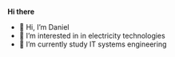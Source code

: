**Hi there**

- 👋 Hi, I’m Daniel
- 👀 I’m interested in in electricity technologies
- 🌱 I’m currently study IT systems engineering

<!---
danielbalcerzak/danielbalcerzak is a ✨ special ✨ repository because its `README.md` (this file) appears on your GitHub profile.
You can click the Preview link to take a look at your changes.
--->
